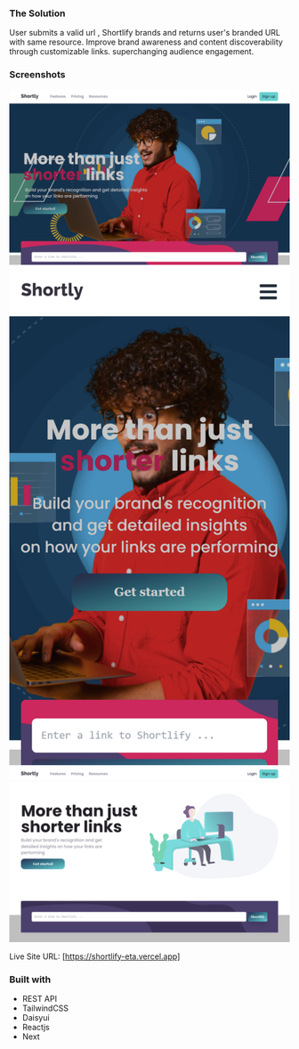 ### The Solution
User submits a valid url , Shortlify brands and returns user's branded URL with same resource.
Improve brand awareness and content discoverability through customizable links. superchanging audience engagement.

### Screenshots
![](<./public/screenshots/desktop.png>)
![](<./public/screenshots/mobile.png>)
![](<./public/screenshots/shortlify-eta.vercel.app_(Nest%20Hub%20Max).png>)

Live Site URL: [https://shortlify-eta.vercel.app]

### Built with
- REST API
- TailwindCSS
- Daisyui
- Reactjs
- Next
